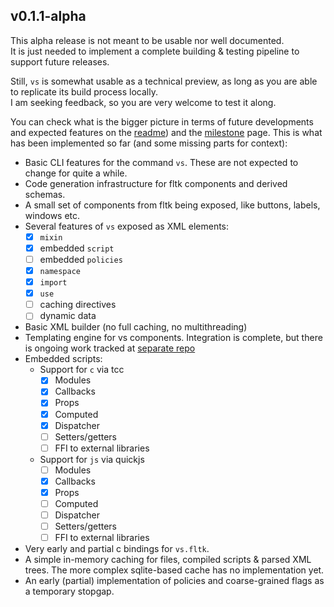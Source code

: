 ## v0.1.1-alpha

This alpha release is not meant to be usable nor well documented.  
It is just needed to implement a complete building & testing pipeline to support future releases.  

Still, `vs` is somewhat usable as a technical preview, as long as you are able to replicate its build process locally.  
I am seeking feedback, so you are very welcome to test it along.

You can check what is the bigger picture in terms of future developments and expected features on the [readme](./README.md)) and the [milestone](./docs/milestones.md) page.
This is what has been implemented so far (and some missing parts for context):

- Basic CLI features for the command `vs`. These are not expected to change for quite a while.
- Code generation infrastructure for fltk components and derived schemas.
- A small set of components from fltk being exposed, like buttons, labels, windows etc.
- Several features of `vs` exposed as XML elements:
    - [x] `mixin`
    - [x] embedded `script`
    - [ ] embedded `policies`
    - [x] `namespace`
    - [x] `import`
    - [x] `use`
    - [ ] caching directives
    - [ ] dynamic data
- Basic XML builder (no full caching, no multithreading)
- Templating engine for vs components. Integration is complete, but there is ongoing work tracked at [separate repo](https://github.com/KaruroChori/vs-templ)
- Embedded scripts:
    - Support for `c` via tcc
        - [x] Modules
        - [x] Callbacks
        - [x] Props
        - [x] Computed
        - [x] Dispatcher
        - [ ] Setters/getters
        - [ ] FFI to external libraries
    - Support for `js` via quickjs
        - [ ] Modules
        - [x] Callbacks
        - [x] Props
        - [ ] Computed
        - [ ] Dispatcher
        - [ ] Setters/getters
        - [ ] FFI to external libraries
- Very early and partial c bindings for `vs.fltk`.
- A simple in-memory caching for files, compiled scripts & parsed XML trees. The more complex sqlite-based cache has no implementation yet.
- An early (partial) implementation of policies and coarse-grained flags as a temporary stopgap.
